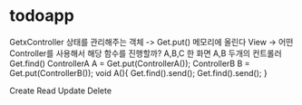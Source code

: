 # todoapp

GetxController 상태를 관리해주는 객체 -> Get.put() 메모리에 올린다
View -> 어떤 Controller를 사용해서 해당 함수를 진행할까? A,B,C  한 화면 A,B 두개의 컨트롤러
Get.find()
ControllerA A = Get.put(ControllerA());
ControllerB B = Get.put(ControllerB());
void A(){
    Get.find<ControllerA>().send();
    Get.find<ControllerB>().send();
}

Create Read Update Delete
